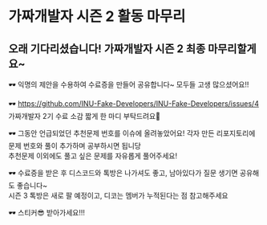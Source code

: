 # 가짜개발자 시즌 2 활동 마무리
## 오래 기다리셨습니다! 가짜개발자 시즌 2 최종 마무리할게요~

🕶︎ 익명의 제안을 수용하여 수료증을 만들어 공유합니다~ 모두들 고생 많으셨어요!!

🕶︎ https://github.com/INU-Fake-Developers/INU-Fake-Developers/issues/4  
가짜개발자 2기 수료 소감 짧게 한 마디 부탁드려요🎤

🕶︎ 그동안 언급되었던 추천문제 번호를 이슈에 올려놓았어요! 각자 만든 리포지토리에 문제 번호와 풀이 추가하며 공부하시면 됩니당  
추천문제 이외에도 풀고 싶은 문제를 자유롭게 풀어주세요!

🕶︎ 수료증을 받은 후 디스코드와 톡방은 나가셔도 좋고, 남아있다가 질문 생기면 공유해도 좋습니다~  
시즌 3 톡방은 새로 팔 예정이고, 디코는 멤버가 누적된다는 점 참고해주세요

🕶 스티커😎 받아가세요!!!
